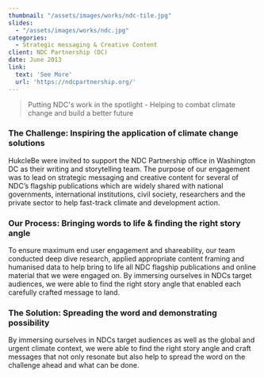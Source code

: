 ```yaml
---
thumbnail: "/assets/images/works/ndc-tile.jpg"
slides:
  - "/assets/images/works/ndc.jpg"
categories:
  - Strategic messaging & Creative Content
client: NDC Partnership (DC)
date: June 2013
link:
  text: 'See More'
  url: 'https://ndcpartnership.org/'
---
```


> Putting NDC's work in the spotlight - Helping to combat climate change and build a better future

### The Challenge: Inspiring the application of climate change solutions

HukcleBe were invited to support the NDC Partnership office in Washington DC as their writing and storytelling team. The purpose of our engagement was to lead on strategic messaging and creative content for several of NDC’s flagship publications which are widely shared with national governments, international institutions, civil society, researchers and the private sector to help fast-track climate and development action.

### Our Process: Bringing words to life & finding the right story angle

To ensure maximum end user engagement and shareability, our team conducted deep dive research, applied appropriate content framing and humanised data to help bring to life all NDC flagship publications and online material that we were engaged on. By immersing ourselves in NDCs target audiences, we were able to find the right story angle that enabled each carefully crafted message to land.

### The Solution: Spreading the word and demonstrating possibility

By immersing ourselves in NDCs target audiences as well as the global and urgent climate context, we were able to find the right story angle and craft messages that not only resonate but also help to spread the word on the challenge ahead and what can be done.

